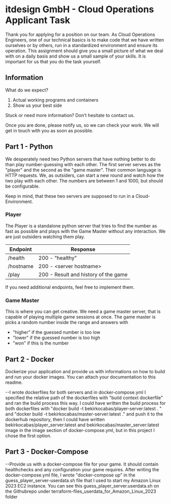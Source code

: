 # itdesign GmbH - Cloud Operations Applicant Task

Thank you for applying for a position on our team. As Cloud Operations Engineers, one of our technical basics is to make code that we have written ourselves or by others, run in a standardized environment and ensure its operation. This assignment should give you a small picture of what we deal with on a daily basis and show us a small sample of your skills. It is important for us that you do the task yourself.

## Information

What do we expect?

 1. Actual working programs and containers
 1. Show us your best side

Stuck or need more information? Don't hesitate to contact us.

Once you are done, please notify us, so we can check your work. We will get in touch with you as soon as possible.

## Part 1 - Python

We desperately need two Python servers that have nothing better to do than play number-guessing with each other. The first server serves as the "player" and the second as the "game master". Their common language is HTTP requests. We, as outsiders, can start a new round and watch how the two play with each other. The numbers are between 1 and 1000, but should be configurable.

Keep in mind, that these two servers are supposed to run in a Cloud-Environment.

### Player

The Player is a standalone python server that tries to find the number as fast as possible and plays with the Game Master without any interaction. We are just outsiders watching them play.

| Endpoint  | Response |
|---|---|
| /health | 200 - "healthy" |
| /hostname | 200 - \<server hostname\>  |
| /play | 200 - Result and history of the game |

If you need additional endpoints, feel free to implement them.

### Game Master

This is where you can get creative. We need a game master server, that is capable of playing multiple game sessions at once. The game master is picks a random number inside the range and answers with
- "higher" if the guessed number is too low
- "lower" if the guessed number is too high
- "won" if this is the number

## Part 2 - Docker
Dockerize your application and provide us with informations on how to build and run your docker images.
You can attach your documentation to this readme.

--I wrote dockerfiles for both servers and in docker-compose.yml I specified the relative path of the dockerfiles with "build context dockerfile" and ran the build process this way. I could have written the build process for both dockerfiles with "docker build -t bekirkocabas/player-server:latest . " and "docker build -t bekirkocabas/master-server:latest ." and push it to the dockerhub repository, then I could have written bekirkocabas/player_server:latest and bekirkocabas/master_server:latest image in the image section of docker-compose.yml, but in this project I chose the first option.


## Part 3 - Docker-Compose
--Provide us with a docker-compose file for your game. It should contain healthchecks and any configuration your game requires.
After writing the docker-compose.yml file, I wrote "docker-compose up" in the guess_player_server-userdata.sh file that I used to start my Amazon Linux 2023 EC2 instance. You can see this guess_player_server.userdata.sh on the Githubrepo under terraform-files_userdata_for_Amazon_Linux_2023 folder